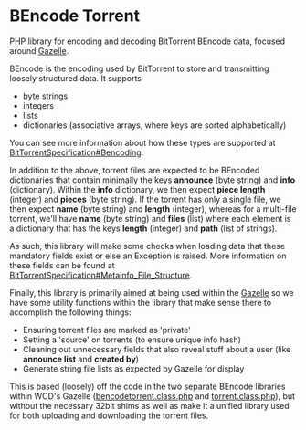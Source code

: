 BEncode Torrent
===============

PHP library for encoding and decoding BitTorrent BEncode data, focused around 
[Gazelle](https://github.com/ApolloRIP/Gazelle).

BEncode is the encoding used by BitTorrent to store and transmitting loosely structured data. It supports
* byte strings
* integers
* lists
* dictionaries (associative arrays, where keys are sorted alphabetically)

You can see more information about how these types are supported at 
[BitTorrentSpecification#Bencoding](https://wiki.theory.org/index.php/BitTorrentSpecification#Bencoding).

In addition to the above, torrent files are expected to be BEncoded dictionaries that contain minimally the keys
__announce__ (byte string) and __info__ (dictionary). Within the __info__ dictionary, we then expect __piece length__ 
(integer) and __pieces__ (byte string). If the torrent has only a single file, we then expect __name__ (byte string)
and __length__ (integer), whereas for a multi-file torrent, we'll have __name__ (byte string) and __files__ (list)
where each element is a dictionary that has the keys __length__ (integer) and __path__ (list of strings).

As such, this library will make some checks when loading data that these mandatory fields exist or else an Exception is
raised. More information on these fields can be found at 
[BitTorrentSpecification#Metainfo_File_Structure](https://wiki.theory.org/index.php/BitTorrentSpecification#Metainfo_File_Structure).

Finally, this library is primarily aimed at being used within the [Gazelle](https://github.com/ApolloRIP/Gazelle) so
we have some utility functions within the library that make sense there to accomplish the following things:
* Ensuring torrent files are marked as 'private'
* Setting a 'source' on torrents (to ensure unique info hash)
* Cleaning out unnecessary fields that also reveal stuff about a user (like __announce list__ and __created by__)
* Generate string file lists as expected by Gazelle for display

This is based (loosely) off the code in the two separate BEncode libraries within WCD's Gazelle 
([bencodetorrent.class.php](https://github.com/WhatCD/Gazelle/blob/master/classes/bencodetorrent.class.php) and 
[torrent.class.php](https://github.com/WhatCD/Gazelle/blob/master/classes/torrent.class.php)), but without the
necessary 32bit shims as well as make it a unified library used for both uploading and downloading the torrent files.
